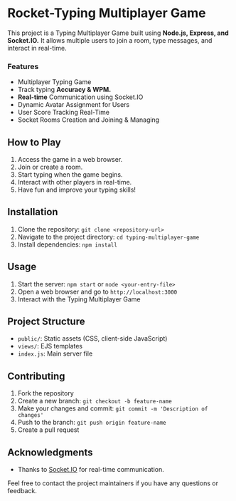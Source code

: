 # Rocket-Typing Multiplayer Game
This project is a Typing Multiplayer Game built using **Node.js, Express, and Socket.IO.** It allows multiple users to join a room, type messages, and interact in real-time.

### Features
- Multiplayer Typing Game
- Track typing **Accuracy & WPM.**
- **Real-time** Communication using Socket.IO
- Dynamic Avatar Assignment for Users
- User Score Tracking Real-Time
- Socket Rooms Creation and Joining & Managing

## How to Play
1. Access the game in a web browser.
2. Join or create a room.
3. Start typing when the game begins.
4. Interact with other players in real-time.
5. Have fun and improve your typing skills!


## Installation
1. Clone the repository: `git clone <repository-url>`
2. Navigate to the project directory: `cd typing-multiplayer-game`
3. Install dependencies: `npm install`

## Usage
1. Start the server: `npm start` or `node <your-entry-file>`
2. Open a web browser and go to `http://localhost:3000`
3. Interact with the Typing Multiplayer Game

## Project Structure
- `public/`: Static assets (CSS, client-side JavaScript)
- `views/`: EJS templates
- `index.js`: Main server file

## Contributing 
1. Fork the repository
2. Create a new branch: `git checkout -b feature-name`
3. Make your changes and commit: `git commit -m 'Description of changes'`
4. Push to the branch: `git push origin feature-name`
5. Create a pull request

## Acknowledgments
- Thanks to [Socket.IO](https://socket.io/) for real-time communication.

Feel free to contact the project maintainers if you have any questions or feedback.
